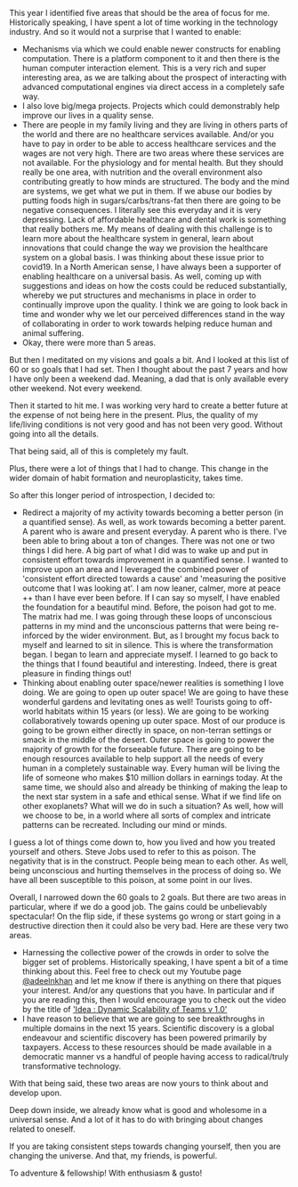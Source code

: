 This year I identified five areas that should be the area of focus for me. Historically speaking, I have spent a lot of time working in the technology industry. And so it would not a surprise that I wanted to enable:
- Mechanisms via which we could enable newer constructs for enabling computation. There is a platform component to it and then there is the human computer interaction element. This is a very rich and super interesting area, as we are talking about the prospect of interacting with advanced computational engines via direct access in a completely safe way. 
- I also love big/mega projects. Projects which could demonstrably help improve our lives in a quality sense. 
- There are people in my family living and they are living in others parts of the world and there are no healthcare services available. And/or you have to pay in order to be able to access healthcare services and the wages are not very high. There are two areas where these services are not available. For the physiology and for mental health. But they should really be one area, with nutrition and the overall environment also contributing greatly to how minds are structured. The body and the mind are systems, we get what we put in them. If we abuse our bodies by putting foods high in sugars/carbs/trans-fat then there are going to be negative consequences. I literally see this everyday and it is very depressing. Lack of affordable healthcare and dental work is something that really bothers me. My means of dealing with this challenge is to learn more about the healthcare system in general, learn about innovations that could change the way we provision the healthcare system on a global basis. I was thinking about these issue prior to covid19. In a North American sense, I have always been a supporter of enabling healthcare on a universal basis. As well, coming up with suggestions and ideas on how the costs could be reduced substantially, whereby we put structures and mechanisms in place in order to continually improve upon the quality. I think we are going to look back in time and wonder why we let our perceived differences stand in the way of collaborating in order to work towards helping reduce human and animal suffering. 
- Okay, there were more than 5 areas. 

But then I meditated on my visions and goals a bit. And I looked at this list of 60 or so goals that I had set. Then I thought about the past 7 years and how I have only been a weekend dad. Meaning, a dad that is only available every other weekend. Not every weekend. 

Then it started to hit me. I was working very hard to create a better future at the expense of not being here in the present. Plus, the quality of my life/living conditions is not very good and has not been very good. Without going into all the details.

That being said, all of this is completely my fault. 

Plus, there were a lot of things that I had to change. This change in the wider domain of habit formation and neuroplasticity, takes time. 

So after this longer period of introspection, I decided to: 
- Redirect a majority of my activity towards becoming a better person (in a quantified sense). As well, as work towards becoming a better parent. A parent who is aware and present everyday. A parent who is there.  I've been able to bring about a ton of changes. There was not one or two things I did here. A big part of what I did was to wake up and put in consistent effort towards improvement in a quantified sense. I wanted to improve upon an area and I leveraged the combined power of 'consistent effort directed towards a cause' and 'measuring the positive outcome that I was looking at'. I am now leaner, calmer, more at peace ++ than I have ever been before. If I can say so myself, I have enabled the foundation for a beautiful mind. Before, the poison had got to me. The matrix had me. I was going through these loops of unconscious patterns in my mind and the unconscious patterns that were being re-inforced by the wider environment. But, as I brought my focus back to myself and learned to sit in silence. This is where the transformation began. I began to learn and appreciate myself. I learned to go back to the things that I found beautiful and interesting. Indeed, there is great pleasure in finding things out! 
- Thinking about enabling outer space/newer realities is something I love doing. We are going to open up outer space! We are going to have these wonderful gardens and levitating ones as well! Tourists going to off-world habitats within 15 years (or less). We are going to be working collaboratively towards opening up outer space. Most of our produce is going to be grown either directly in space, on non-terran settings or smack in the middle of the desert. Outer space is going to power the majority of growth for the forseeable future. There are going to be enough resources available to help support all the needs of every human in a completely sustainable way. Every human will be living the life of someone who makes $10 million dollars in earnings today. At the same time, we should also and already be thinking of making the leap to the next star system in a safe and ethical sense. What if we find life on other exoplanets? What will we do in such a situation? As well, how will we choose to be, in a world where all sorts of complex and intricate patterns can be recreated. Including our mind or minds. 

I guess a lot of things come down to, how you lived and how you treated yourself and others. Steve Jobs used to refer to this as poison. The negativity that is in the construct. People being mean to each other. As well, being unconscious and hurting themselves in the process of doing so. We have all been susceptible to this poison, at some point in our lives. 

Overall, I narrowed down the 60 goals to 2 goals. But there are two areas in particular, where if we do a good job. The gains could be unbelievably spectacular! On the flip side, if these systems go wrong or start going in a destructive direction then it could also be very bad. Here are these very two areas.  
- Harnessing the collective power of the crowds in order to solve the bigger set of problems. Historically speaking, I have spent a bit of a time thinking about this. Feel free to check out my Youtube page [@adeelnkhan](https://www.youtube.com/user/adeelnkhan/videos) and let me know if there is anything on there that piques your interest. And/or any questions that you have. In particular and if you are reading this, then I would encourage you to check out the video by the title of ['Idea : Dynamic Scalability of Teams v 1.0'](https://www.youtube.com/watch?v=e8NHGNadIhg)
- I have reason to believe that we are going to see breakthroughs in multiple domains in the next 15 years. Scientific discovery is a global endeavour and scientific discovery has been powered primarily by taxpayers. Access to these resources should be made available in a democratic manner vs a handful of people having access to radical/truly transformative technology. 

With that being said, these two areas are now yours to think about and develop upon. 

Deep down inside, we already know what is good and wholesome in a universal sense. And a lot of it has to do with bringing about changes related to oneself. 

If you are taking consistent steps towards changing yourself, then you are changing the universe. And that, my friends, is powerful. 

To adventure & fellowship! With enthusiasm & gusto!

